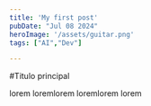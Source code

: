 ```yaml
---
title: 'My first post'
pubDate: "Jul 08 2024"
heroImage: '/assets/guitar.png'
tags: ["AI","Dev"]

---
```


#Titulo principal

lorem loremlorem loremlorem lorem
